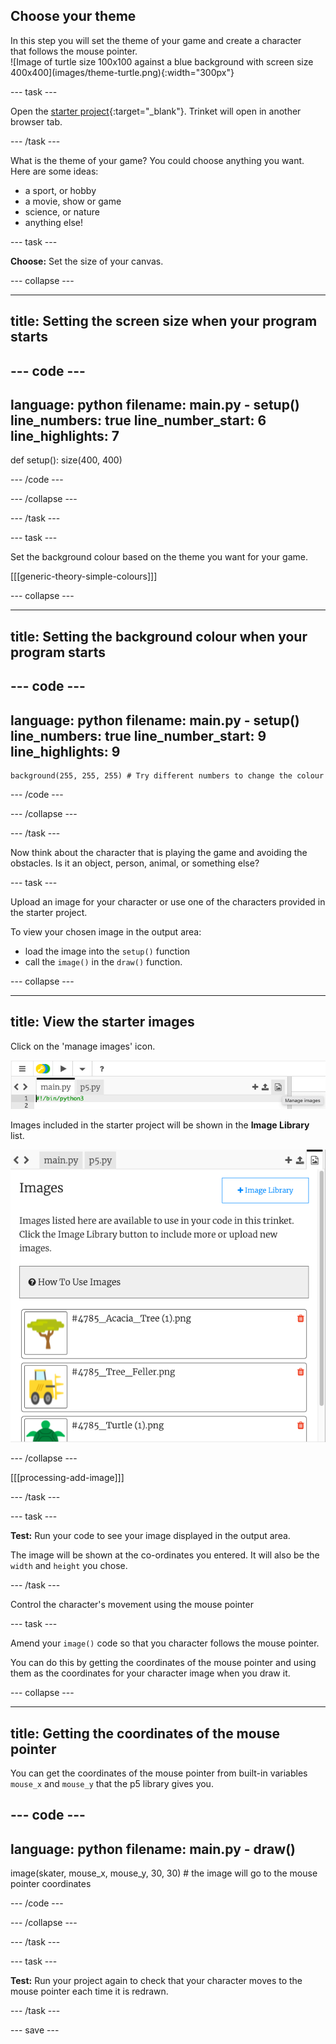 ## Choose your theme

<div style="display: flex; flex-wrap: wrap">
<div style="flex-basis: 200px; flex-grow: 1; margin-right: 15px;">
In this step you will set the theme of your game and create a character that follows the mouse pointer.

</div>
<div>
![Image of turtle size 100x100 against a blue background with screen size 400x400](images/theme-turtle.png){:width="300px"}
</div>
</div>

--- task ---

Open the [starter project](https://trinket.io/python/cda05e5911){:target="_blank"}. Trinket will open in another browser tab.

--- /task ---

What is the theme of your game? You could choose anything you want. Here are some ideas:
- a sport, or hobby
- a movie, show or game
- science, or nature
- anything else!

--- task ---

**Choose:** Set the size of your canvas.

--- collapse ---

---
title: Setting the screen size when your program starts
---

--- code ---
---
language: python
filename: main.py - setup()
line_numbers: true
line_number_start: 6
line_highlights: 7
---
def setup():
    size(400, 400)

--- /code ---

--- /collapse ---

--- /task ---

--- task ---

Set the background colour based on the theme you want for your game. 

[[[generic-theory-simple-colours]]]

--- collapse ---

---
title: Setting the background colour when your program starts
---

--- code ---
---
language: python
filename: main.py - setup()
line_numbers: true
line_number_start: 9
line_highlights: 9
---
    background(255, 255, 255) # Try different numbers to change the colour 

--- /code ---

--- /collapse ---

--- /task ---

Now think about the character that is playing the game and avoiding the obstacles. Is it an object, person, animal, or something else?

--- task ---

Upload an image for your character or use one of the characters provided in the starter project.

To view your chosen image in the output area: 
+ load the image into the `setup()` function 
+ call the `image()` in the `draw()` function. 

--- collapse ---

---
title: View the starter images
---

Click on the 'manage images' icon. 

![The picture icon in the top right of the code area.](images/manage-images.png)

Images included in the starter project will be shown in the **Image Library** list. 

![The Image library with list of included images.](images/starter-images.png)

--- /collapse ---

[[[processing-add-image]]]

--- /task ---

--- task ---

**Test:** Run your code to see your image displayed in the output area. 

The image will be shown at the co-ordinates you entered. It will also be the `width` and `height` you chose. 

--- /task ---

Control the character's movement using the mouse pointer

--- task ---

Amend your `image()` code so that you character follows the mouse pointer. 

You can do this by getting the coordinates of the mouse pointer and using them as the coordinates for your character image when you draw it.

--- collapse ---

---
title: Getting the coordinates of the mouse pointer
---

You can get the coordinates of the mouse pointer from built-in variables `mouse_x` and `mouse_y` that the p5 library gives you. 

--- code ---
---
language: python
filename: main.py - draw()
---

image(skater, mouse_x, mouse_y, 30, 30) # the image will go to the mouse pointer coordinates

--- /code ---

--- /collapse ---

--- /task ---

--- task ---

**Test:** Run your project again to check that your character moves to the mouse pointer each time it is redrawn. 

--- /task ---

--- save ---